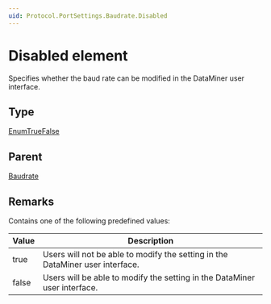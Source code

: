 ```yaml
---
uid: Protocol.PortSettings.Baudrate.Disabled
---
```


# Disabled element

Specifies whether the baud rate can be modified in the DataMiner user interface.

## Type

[EnumTrueFalse](xref:Protocol-EnumTrueFalse)

## Parent

[Baudrate](xref:Protocol.PortSettings.Baudrate)

## Remarks

Contains one of the following predefined values:


|Value|Description
|--- |--- |
|true|Users will not be able to modify the setting in the DataMiner user interface.|
|false|Users will be able to modify the setting in the DataMiner user interface.|



